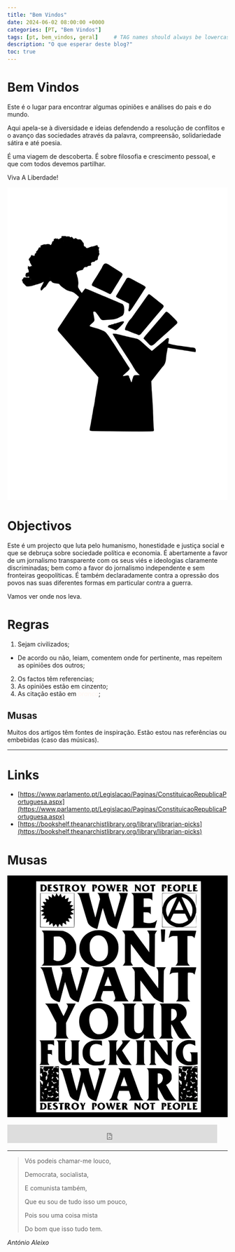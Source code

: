 ```yaml
---
title: "Bem Vindos"
date: 2024-06-02 08:00:00 +0000
categories: [PT, "Bem Vindos"]
tags: [pt, bem_vindos, geral]     # TAG names should always be lowercase
description: "O que esperar deste blog?"
toc: true
---
```


# Bem Vindos

Este é o lugar para encontrar algumas opiniões e análises do pais e do mundo.

Aqui apela-se à diversidade e ideias defendendo a resolução de conflitos e o avanço das sociedades através da palavra, compreensão, solidariedade sátira e até poesia.

É uma viagem de descoberta. É sobre filosofia e crescimento pessoal, e que com todos devemos partilhar.

Viva A Liberdade!

![com um cravo na mao](/assets/images/com_um_cravo_na_mao.png)

# Objectivos

Este é um projecto que luta pelo humanismo, honestidade e justiça social e que se debruça sobre sociedade política e economia.
É abertamente a favor de um jornalismo transparente com os seus viés e ideologias claramente discriminadas; bem como a favor do jornalismo independente e sem fronteiras geopolíticas.
É também declaradamente contra a opressão dos povos nas suas diferentes formas em particular contra a guerra.

Vamos ver onde nos leva.

# Regras

1. Sejam civilizados;
  - De acordo ou não, leiam, comentem onde for pertinente, mas repeitem as opiniões dos outros;
2. Os factos têm referencias;
3. As opiniões estão em <span style="color:Platinum">cinzento</span>;
4. As citação estão em <span style="color:Seashell;font-style:italic;">branco</span>;

## Musas

Muitos dos artigos têm fontes de inspiração. Estão estou nas referências ou embebidas (caso das músicas).

---

# Links 

- [https://www.parlamento.pt/Legislacao/Paginas/ConstituicaoRepublicaPortuguesa.aspx](https://www.parlamento.pt/Legislacao/Paginas/ConstituicaoRepublicaPortuguesa.aspx)
- [https://bookshelf.theanarchistlibrary.org/library/librarian-picks](https://bookshelf.theanarchistlibrary.org/library/librarian-picks)

# Musas

![](/assets/images/we-dont-want-your-fucking-war.png)

<iframe style="border: 0; width: 480px; height: 42px;" src="https://bandcamp.com/EmbeddedPlayer/album=1404691174/size=small/bgcol=333333/linkcol=0f91ff/track=2956531205/transparent=true/" seamless><a href="https://rastilho.bandcamp.com/album/o-ltimo-p-r-do-sol">O último pôr do sol by Viralata</a></iframe>


---

> Vós podeis chamar-me louco,
>
> Democrata, socialista,
>
> E comunista também,
>
> Que eu sou de tudo isso um pouco,
>
> Pois sou uma coisa mista
>
> Do bom que isso tudo tem.

_António Aleixo_
